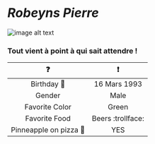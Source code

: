 # *Robeyns Pierre*
![image alt text](/Pierre.png)

### Tout vient à point à qui sait attendre !



|:question:   	|:exclamation:  	|
|:-:	|:-:	|
|Birthday :tada:  	|16 Mars 1993  	|
|Gender   	|Male  	|
|Favorite Color   	|Green  	|
|Favorite Food   	|Beers :trollface:  	|
|Pinneapple on pizza :pizza:   	| YES  	|
